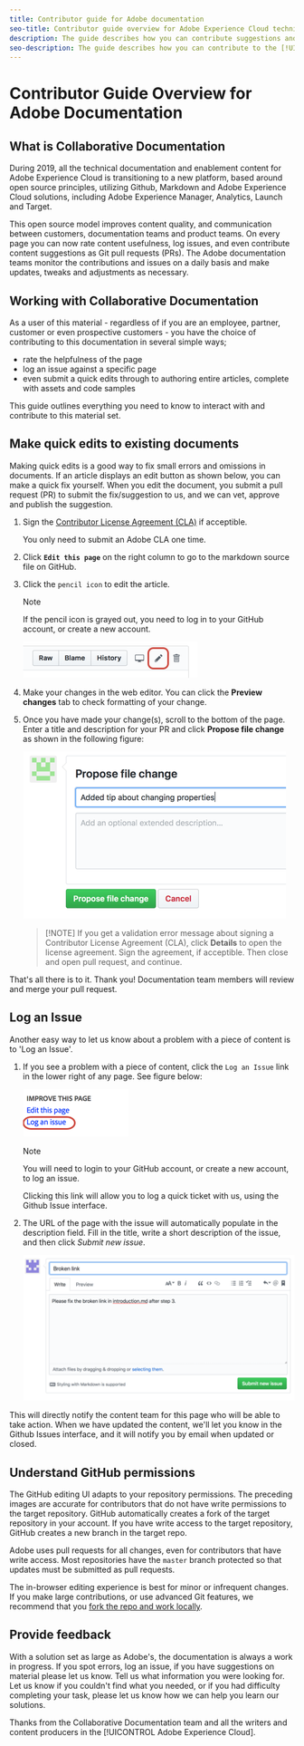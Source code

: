 ```yaml
---
title: Contributor guide for Adobe documentation
seo-title: Contributor guide overview for Adobe Experience Cloud technical documentation
description: The guide describes how you can contribute suggestions and additions to the Adobe documentation site.
seo-description: The guide describes how you can contribute to the [!UICONTROL Adobe Experience Cloud] technical documentation.
---
```


# Contributor Guide Overview for Adobe Documentation

## What is Collaborative Documentation

During 2019, all the technical documentation and enablement content for Adobe Experience Cloud is transitioning to a new platform, based around open source principles, utilizing Github, Markdown and Adobe Experience Cloud solutions, including Adobe Experience Manager, Analytics, Launch and Target. 

This open source model improves content quality, and communication between customers, documentation teams and product teams. On every page you can now rate content usefulness, log issues, and even contribute content suggestions as Git pull requests (PRs). The Adobe documentation teams monitor the contributions and issues on a daily basis and make updates, tweaks and adjustments as necessary.

## Working with Collaborative Documentation

As a user of this material - regardless of if you are an employee, partner, customer or even prospective customers - you have the choice of contributing to this documentation in several simple ways;

* rate the helpfulness of the page
* log an issue against a specific page
* even submit a quick edits through to authoring entire articles, complete with assets and code samples

This guide outlines everything you need to know to interact with and contribute to this material set.
 
<!--
> [!IMPORTANT]
> All repositories that publish to docs.adobe.com have adopted the [Adobe Open Source Code of Conduct](../code-of-conduct.md) or the [.NET Foundation Code of Conduct](https://dotnetfoundation.org/code-of-conduct). For more information, see the [Contributing](../contributing.md) article.
>
> Minor corrections or clarifications to documentation and code examples in public repositories are covered by the [Adobe Documentation Terms of Use](https://www.adobe.com/legal/terms.html). New or significant changes generate a comment in the pull request, asking you to submit an online Contribution License Agreement (CLA) if you are not an employee of Adobe. We need you to complete the online form before we can review or accept your pull request.
--->

## Make quick edits to existing documents

Making quick edits is a good way to fix small errors and omissions in documents. If an article displays an edit button as shown below, you can make a quick fix yourself. When you edit the document, you submit a pull request (PR) to submit the fix/suggestion to us, and we can vet, approve and publish the suggestion.

1. Sign the [Contributor License Agreement (CLA)](http://opensource.adobe.com/cla.html) if acceptible.

   You only need to submit an Adobe CLA one time.
1. Click **`Edit this page`** on the right column to go to the markdown source file on GitHub.

   <!-- Bob, check steps -->

1. Click the `pencil icon` to edit the article.  
   > [!NOTE]
   > If the pencil icon is grayed out, you need to log in to your GitHub account, or create a new account.  

   ![Location of the pencil icon](assets/edit-icon.png)

1. Make your changes in the web editor. You can click the **Preview changes** tab to check formatting of your change.
1. Once you have made your change(s), scroll to the bottom of the page. Enter a title and description for your PR and click **Propose file change** as shown in the following figure:

   ![proposing your change](assets/submit-pull-request.png)

   >[!NOTE] If you get a validation error message about signing a Contributor License Agreement (CLA), click **Details** to open the license agreement. Sign the agreement, if acceptible. Then close and open pull request, and continue.

That's all there is to it. Thank you! Documentation team members will review and merge your pull request.

## Log an Issue

Another easy way to let us know about a problem with a piece of content is to 'Log an Issue'.

1. If you see a problem with a piece of content, click the `Log an Issue` link in the lower right of any page. See figure below:

   ![](assets/git_log_issue.png)
   
   > [!NOTE]
   > You will need to login to your GitHub account, or create a new account, to log an issue. 
   
   Clicking this link will allow you to log a quick ticket with us, using the Github Issue interface.
   
1. The URL of the page with the issue will automatically populate in the description field. Fill in the title, write a short description of the issue, and then click *Submit new issue*.

   ![](assets/git_issue_example.png)

This will directly notify the content team for this page who will be able to take action. When we have updated the content, we'll let you know in the Github Issues interface, and it will notify you by email when updated or closed.

## Understand GitHub permissions

The GitHub editing UI adapts to your repository permissions. The preceding images are accurate for contributors that do not have write permissions to the target repository. GitHub automatically creates a fork of the target repository in your account. If you have write access to the target repository, GitHub creates a new branch in the target repo.

Adobe uses pull requests for all changes, even for contributors that have write access. Most repositories have the `master` branch protected so that updates must be submitted as pull requests.

The in-browser editing experience is best for minor or infrequent changes. If you make large contributions, or use advanced Git features, we recommend that you [fork the repo and work locally](setup/full-workflow.md).

## Provide feedback

With a solution set as large as Adobe's, the documentation is always a work in progress. If you spot errors, log an issue, if you have suggestions on material please let us know. Tell us what information you were looking for. Let us know if you couldn't find what you needed, or if you had difficulty completing your task, please let us know how we can help you learn our solutions.

Thanks from the Collaborative Documentation team and all the writers and content producers in the [!UICONTROL Adobe Experience Cloud].
